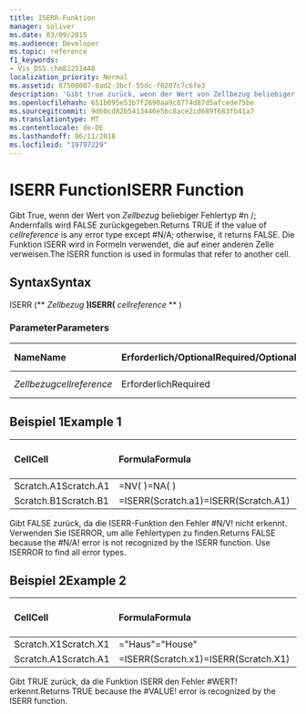 ```yaml
---
title: ISERR-Funktion
manager: soliver
ms.date: 03/09/2015
ms.audience: Developer
ms.topic: reference
f1_keywords:
- Vis_DSS.chm82251448
localization_priority: Normal
ms.assetid: 87508007-8ad2-3bcf-55dc-f0207c7c6fe3
description: 'Gibt true zurück, wenn der Wert von Zellbezug beliebiger Fehlertyp #n /; Andernfalls wird FALSE zurückgegeben. Die Funktion ISERR wird in Formeln verwendet, die auf einer anderen Zelle verweisen.'
ms.openlocfilehash: 651b095e53b7f2690aa9c8774d87d5afcede75be
ms.sourcegitcommit: 9d60cd82b5413446e5bc8ace2cd689f683fb41a7
ms.translationtype: MT
ms.contentlocale: de-DE
ms.lasthandoff: 06/11/2018
ms.locfileid: "19797229"
---
```

# <a name="iserr-function"></a><span data-ttu-id="dd64f-104">ISERR Function</span><span class="sxs-lookup"><span data-stu-id="dd64f-104">ISERR Function</span></span>

<span data-ttu-id="dd64f-105">Gibt True, wenn der Wert von _Zellbezug_ beliebiger Fehlertyp #n /; Andernfalls wird FALSE zurückgegeben.</span><span class="sxs-lookup"><span data-stu-id="dd64f-105">Returns TRUE if the value of  _cellreference_ is any error type except #N/A; otherwise, it returns FALSE.</span></span> <span data-ttu-id="dd64f-106">Die Funktion ISERR wird in Formeln verwendet, die auf einer anderen Zelle verweisen.</span><span class="sxs-lookup"><span data-stu-id="dd64f-106">The ISERR function is used in formulas that refer to another cell.</span></span> 
  
## <a name="syntax"></a><span data-ttu-id="dd64f-107">Syntax</span><span class="sxs-lookup"><span data-stu-id="dd64f-107">Syntax</span></span>

<span data-ttu-id="dd64f-108">ISERR (** *Zellbezug* **)</span><span class="sxs-lookup"><span data-stu-id="dd64f-108">ISERR(** *cellreference* ** )</span></span> 
  
### <a name="parameters"></a><span data-ttu-id="dd64f-109">Parameter</span><span class="sxs-lookup"><span data-stu-id="dd64f-109">Parameters</span></span>

|<span data-ttu-id="dd64f-110">**Name**</span><span class="sxs-lookup"><span data-stu-id="dd64f-110">**Name**</span></span>|<span data-ttu-id="dd64f-111">**Erforderlich/Optional**</span><span class="sxs-lookup"><span data-stu-id="dd64f-111">**Required/Optional**</span></span>|<span data-ttu-id="dd64f-112">**Datentyp**</span><span class="sxs-lookup"><span data-stu-id="dd64f-112">**Data Type**</span></span>|<span data-ttu-id="dd64f-113">**Beschreibung**</span><span class="sxs-lookup"><span data-stu-id="dd64f-113">**Description**</span></span>|
|:-----|:-----|:-----|:-----|
| <span data-ttu-id="dd64f-114">_Zellbezug_</span><span class="sxs-lookup"><span data-stu-id="dd64f-114">_cellreference_</span></span> <br/> |<span data-ttu-id="dd64f-115">Erforderlich</span><span class="sxs-lookup"><span data-stu-id="dd64f-115">Required</span></span>  <br/> |<span data-ttu-id="dd64f-116">**String**</span><span class="sxs-lookup"><span data-stu-id="dd64f-116">**String**</span></span> <br/> |<span data-ttu-id="dd64f-117">Bezug auf eine Zelle.</span><span class="sxs-lookup"><span data-stu-id="dd64f-117">Reference to a cell.</span></span>  <br/> |
   
## <a name="example-1"></a><span data-ttu-id="dd64f-118">Beispiel 1</span><span class="sxs-lookup"><span data-stu-id="dd64f-118">Example 1</span></span>

|<span data-ttu-id="dd64f-119">**Cell**</span><span class="sxs-lookup"><span data-stu-id="dd64f-119">**Cell**</span></span>|<span data-ttu-id="dd64f-120">**Formula**</span><span class="sxs-lookup"><span data-stu-id="dd64f-120">**Formula**</span></span>|<span data-ttu-id="dd64f-121">**Zurückgegebener Wert**</span><span class="sxs-lookup"><span data-stu-id="dd64f-121">**Value returned**</span></span>|
|:-----|:-----|:-----|
|<span data-ttu-id="dd64f-122">Scratch.A1</span><span class="sxs-lookup"><span data-stu-id="dd64f-122">Scratch.A1</span></span>  <br/> |<span data-ttu-id="dd64f-123">=NV( )</span><span class="sxs-lookup"><span data-stu-id="dd64f-123">=NA( )</span></span>  <br/> |<span data-ttu-id="dd64f-124">#N/V!</span><span class="sxs-lookup"><span data-stu-id="dd64f-124">#N/A!</span></span>  <br/> |
|<span data-ttu-id="dd64f-125">Scratch.B1</span><span class="sxs-lookup"><span data-stu-id="dd64f-125">Scratch.B1</span></span>  <br/> |<span data-ttu-id="dd64f-126">=ISERR(Scratch.a1)</span><span class="sxs-lookup"><span data-stu-id="dd64f-126">=ISERR(Scratch.A1)</span></span>  <br/> |<span data-ttu-id="dd64f-127">FALSCH</span><span class="sxs-lookup"><span data-stu-id="dd64f-127">FALSE</span></span>  <br/> |
   
<span data-ttu-id="dd64f-p103">Gibt FALSE zurück, da die ISERR-Funktion den Fehler #N/V! nicht erkennt. Verwenden Sie ISERROR, um alle Fehlertypen zu finden.</span><span class="sxs-lookup"><span data-stu-id="dd64f-p103">Returns FALSE because the #N/A! error is not recognized by the ISERR function. Use ISERROR to find all error types.</span></span>
  
## <a name="example-2"></a><span data-ttu-id="dd64f-131">Beispiel 2</span><span class="sxs-lookup"><span data-stu-id="dd64f-131">Example 2</span></span>

|<span data-ttu-id="dd64f-132">**Cell**</span><span class="sxs-lookup"><span data-stu-id="dd64f-132">**Cell**</span></span>|<span data-ttu-id="dd64f-133">**Formula**</span><span class="sxs-lookup"><span data-stu-id="dd64f-133">**Formula**</span></span>|<span data-ttu-id="dd64f-134">**Zurückgegebener Wert**</span><span class="sxs-lookup"><span data-stu-id="dd64f-134">**Value returned**</span></span>|
|:-----|:-----|:-----|
|<span data-ttu-id="dd64f-135">Scratch.X1</span><span class="sxs-lookup"><span data-stu-id="dd64f-135">Scratch.X1</span></span>  <br/> |<span data-ttu-id="dd64f-136">="Haus"</span><span class="sxs-lookup"><span data-stu-id="dd64f-136">="House"</span></span>  <br/> |<span data-ttu-id="dd64f-137">#WERT!</span><span class="sxs-lookup"><span data-stu-id="dd64f-137">#VALUE!</span></span>  <br/> |
|<span data-ttu-id="dd64f-138">Scratch.A1</span><span class="sxs-lookup"><span data-stu-id="dd64f-138">Scratch.A1</span></span>  <br/> |<span data-ttu-id="dd64f-139">=ISERR(Scratch.x1)</span><span class="sxs-lookup"><span data-stu-id="dd64f-139">=ISERR(Scratch.X1)</span></span>  <br/> |<span data-ttu-id="dd64f-140">WAHR</span><span class="sxs-lookup"><span data-stu-id="dd64f-140">TRUE</span></span>  <br/> |
   
<span data-ttu-id="dd64f-p104">Gibt TRUE zurück, da die Funktion ISERR den Fehler #WERT! erkennt.</span><span class="sxs-lookup"><span data-stu-id="dd64f-p104">Returns TRUE because the #VALUE! error is recognized by the ISERR function.</span></span>
  

